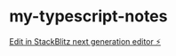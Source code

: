 # my-typescript-notes

[Edit in StackBlitz next generation editor ⚡️](https://stackblitz.com/~/github.com/farisubuntu/my-typescript-notes)